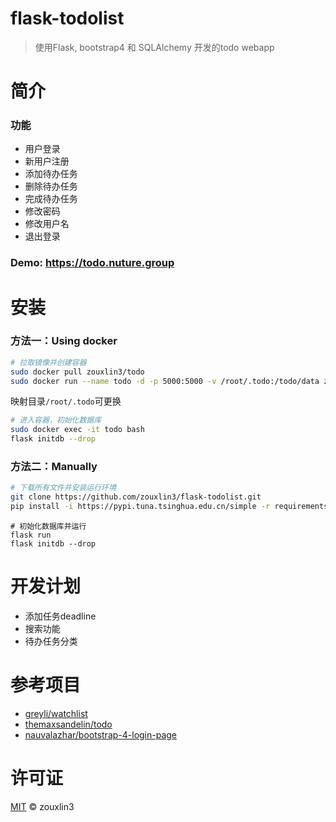 # flask-todolist
> 使用Flask, bootstrap4 和 SQLAlchemy 开发的todo webapp
# 简介
### 功能
- 用户登录
- 新用户注册
- 添加待办任务
- 删除待办任务
- 完成待办任务
- 修改密码
- 修改用户名
- 退出登录
### Demo: https://todo.nuture.group
# 安装
### 方法一：Using docker
```bash
# 拉取镜像并创建容器
sudo docker pull zouxlin3/todo
sudo docker run --name todo -d -p 5000:5000 -v /root/.todo:/todo/data zouxlin3/todo
```
映射目录`/root/.todo`可更换
```bash
# 进入容器，初始化数据库
sudo docker exec -it todo bash
flask initdb --drop
```
### 方法二：Manually
```bash
# 下载所有文件并安装运行环境
git clone https://github.com/zouxlin3/flask-todolist.git
pip install -i https://pypi.tuna.tsinghua.edu.cn/simple -r requirements.txt
```
```bashe
# 初始化数据库并运行
flask run
flask initdb --drop 
```
# 开发计划
- 添加任务deadline
- 搜索功能
- 待办任务分类
# 参考项目
- [greyli/watchlist](https://github.com/greyli/watchlist)
- [themaxsandelin/todo](https://github.com/themaxsandelin/todo)
- [nauvalazhar/bootstrap-4-login-page](https://github.com/nauvalazhar/bootstrap-4-login-page)
# 许可证
[MIT](LICENSE) © zouxlin3
